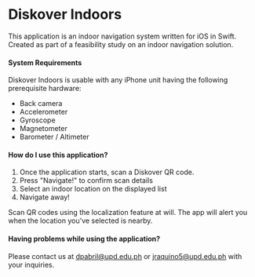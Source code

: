 # Diskover Indoors
This application is an indoor navigation system written for iOS in Swift. Created as part of a feasibility study on an indoor navigation solution.

#### System Requirements
Diskover Indoors is usable with any iPhone unit having the following prerequisite hardware:

+ Back camera
+ Accelerometer
+ Gyroscope
+ Magnetometer
+ Barometer / Altimeter

#### How do I use this application?
1. Once the application starts, scan a Diskover QR code.
2. Press "Navigate!" to confirm scan details
3. Select an indoor location on the displayed list
4. Navigate away!

Scan QR codes using the localization feature at will. The app will alert you when the location you've selected is nearby.

#### Having problems while using the application?
Please contact us at dpabril@upd.edu.ph or jraquino5@upd.edu.ph with your inquiries.

